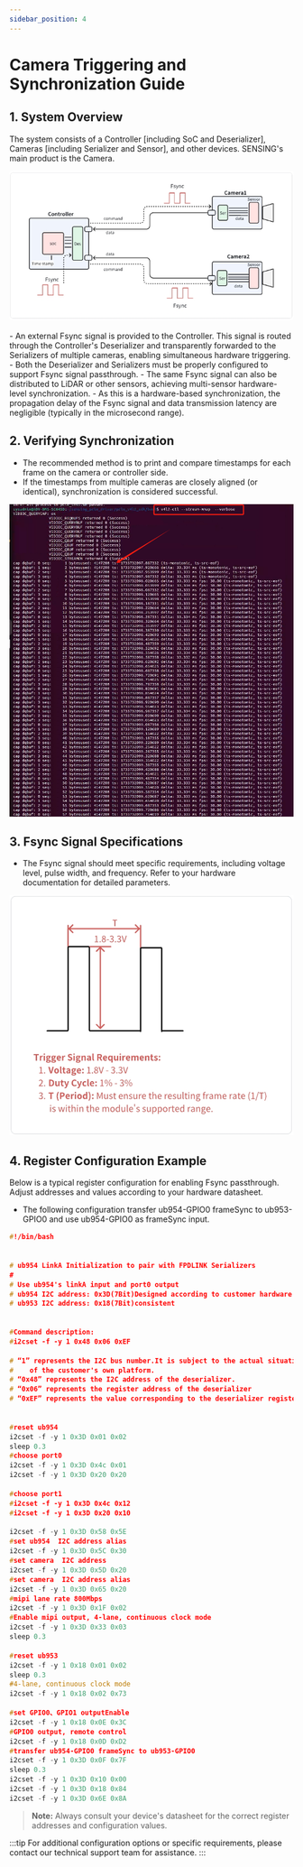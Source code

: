 ```yaml
---
sidebar_position: 4
---
```


# Camera Triggering and Synchronization Guide

## 1. System Overview
The system consists of a Controller [including SoC and Deserializer], Cameras [including Serializer and Sensor], and other devices. SENSING's main product is the Camera.


<div style={{textAlign: 'center'}}>
    <img src="https://raw.githubusercontent.com/1214658495/myWikiFiles/main/Camera/Camera_Fsync.png" alt="Camera_Fsync" style={{width: 760, height:'auto'}} />
</div>

<br />
- An external Fsync signal is provided to the Controller. This signal is routed through the Controller's Deserializer and transparently forwarded to the Serializers of multiple cameras, enabling simultaneous hardware triggering. 
- Both the Deserializer and Serializers must be properly configured to support Fsync signal passthrough.
- The same Fsync signal can also be distributed to LiDAR or other sensors, achieving multi-sensor hardware-level synchronization.
- As this is a hardware-based synchronization, the propagation delay of the Fsync signal and data transmission latency are negligible (typically in the microsecond range).


## 2. Verifying Synchronization
- The recommended method is to print and compare timestamps for each frame on the camera or controller side.
- If the timestamps from multiple cameras are closely aligned (or identical), synchronization is considered successful.

<div style={{textAlign: 'center'}}>
    <img src="https://raw.githubusercontent.com/1214658495/myWikiFiles/main/Camera/TimeStemp.png" alt="Camera_Fsync" style={{width: 460, height:'auto'}} />
</div>

## 3. Fsync Signal Specifications
- The Fsync signal should meet specific requirements, including voltage level, pulse width, and frequency. Refer to your hardware documentation for detailed parameters.

<div style={{textAlign: 'center'}}>
    <img src="https://raw.githubusercontent.com/1214658495/myWikiFiles/main/Camera/TriggerFsync.png" alt="Camera_Fsync" style={{width: 460, height:'auto'}} />
</div>

## 4. Register Configuration Example
Below is a typical register configuration for enabling Fsync passthrough. Adjust addresses and values according to your hardware datasheet.  
- The following configuration transfer ub954-GPIO0 frameSync to ub953-GPIO0 and use ub954-GPIO0 as frameSync input.
```c
#!/bin/bash


# ub954 LinkA Initialization to pair with FPDLINK Serializers
#
# Use ub954's linkA input and port0 output
# ub954 I2C address: 0x3D(7Bit)Designed according to customer hardware
# ub953 I2C address: 0x18(7Bit)consistent


#Command description:
#i2cset -f -y 1 0x48 0x06 0xEF

# “1” represents the I2C bus number.It is subject to the actual situation 
#    of the customer's own platform.
# “0x48” represents the I2C address of the deserializer.
# “0x06” represents the register address of the deserializer
# “0xEF” represents the value corresponding to the deserializer register address.


#reset ub954
i2cset -f -y 1 0x3D 0x01 0x02
sleep 0.3
#choose port0
i2cset -f -y 1 0x3D 0x4c 0x01
i2cset -f -y 1 0x3D 0x20 0x20

#choose port1
#i2cset -f -y 1 0x3D 0x4c 0x12
#i2cset -f -y 1 0x3D 0x20 0x10

i2cset -f -y 1 0x3D 0x58 0x5E
#set ub954  I2C address alias
i2cset -f -y 1 0x3D 0x5C 0x30
#set camera  I2C address 
i2cset -f -y 1 0x3D 0x5D 0x20
#set camera  I2C address alias
i2cset -f -y 1 0x3D 0x65 0x20
#mipi lane rate 800Mbps
i2cset -f -y 1 0x3D 0x1F 0x02
#Enable mipi output, 4-lane, continuous clock mode
i2cset -f -y 1 0x3D 0x33 0x03
sleep 0.3

#reset ub953
i2cset -f -y 1 0x18 0x01 0x02
sleep 0.3
#4-lane, continuous clock mode
i2cset -f -y 1 0x18 0x02 0x73

#set GPIO0、GPIO1 outputEnable
i2cset -f -y 1 0x18 0x0E 0x3C
#GPIO0 output, remote control
i2cset -f -y 1 0x18 0x0D 0xD2
#transfer ub954-GPIO0 frameSync to ub953-GPIO0
i2cset -f -y 1 0x3D 0x0F 0x7F
sleep 0.3
i2cset -f -y 1 0x3D 0x10 0x00
i2cset -f -y 1 0x3D 0x18 0x84
i2cset -f -y 1 0x3D 0x6E 0x8A
```

> **Note:** Always consult your device's datasheet for the correct register addresses and configuration values.

:::tip
For additional configuration options or specific requirements, please contact our technical support team for assistance.
:::
